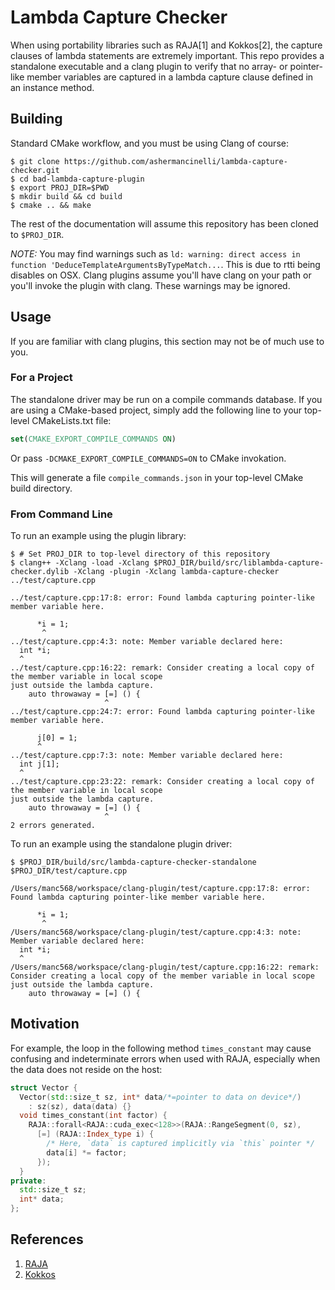 # Lambda Capture Checker

When using portability libraries such as RAJA[1] and Kokkos[2], the capture clauses of lambda statements are extremely important.
This repo provides a standalone executable and a clang plugin to verify that no array- or pointer-like member variables are captured in a lambda capture clause defined in an instance method.

## Building

Standard CMake workflow, and you must be using Clang of course:

```console
$ git clone https://github.com/ashermancinelli/lambda-capture-checker.git
$ cd bad-lambda-capture-plugin
$ export PROJ_DIR=$PWD
$ mkdir build && cd build
$ cmake .. && make
```

The rest of the documentation will assume this repository has been cloned to `$PROJ_DIR`.

*NOTE:* You may find warnings such as `ld: warning: direct access in function 'DeduceTemplateArgumentsByTypeMatch...`.
This is due to rtti being disables on OSX. Clang plugins assume you'll have clang on your path or you'll invoke the plugin with clang.
These warnings may be ignored.

## Usage

If you are familiar with clang plugins, this section may not be of much use to you.

### For a Project

The standalone driver may be run on a compile commands database.
If you are using a CMake-based project, simply add the following line to your top-level CMakeLists.txt file:

```cmake
set(CMAKE_EXPORT_COMPILE_COMMANDS ON)
```

Or pass `-DCMAKE_EXPORT_COMPILE_COMMANDS=ON` to CMake invokation.

This will generate a file `compile_commands.json` in your top-level CMake build directory. 

### From Command Line

To run an example using the plugin library:

```console
$ # Set PROJ_DIR to top-level directory of this repository
$ clang++ -Xclang -load -Xclang $PROJ_DIR/build/src/liblambda-capture-checker.dylib -Xclang -plugin -Xclang lambda-capture-checker ../test/capture.cpp

../test/capture.cpp:17:8: error: Found lambda capturing pointer-like member variable here.

      *i = 1;
       ^
../test/capture.cpp:4:3: note: Member variable declared here:
  int *i;
  ^
../test/capture.cpp:16:22: remark: Consider creating a local copy of the member variable in local scope
just outside the lambda capture.
    auto throwaway = [=] () {
                     ^
../test/capture.cpp:24:7: error: Found lambda capturing pointer-like member variable here.

      j[0] = 1;
      ^
../test/capture.cpp:7:3: note: Member variable declared here:
  int j[1];
  ^
../test/capture.cpp:23:22: remark: Consider creating a local copy of the member variable in local scope
just outside the lambda capture.
    auto throwaway = [=] () {
                     ^
2 errors generated.
```

To run an example using the standalone plugin driver:

```console
$ $PROJ_DIR/build/src/lambda-capture-checker-standalone $PROJ_DIR/test/capture.cpp

/Users/manc568/workspace/clang-plugin/test/capture.cpp:17:8: error: Found lambda capturing pointer-like member variable here.

      *i = 1;
       ^
/Users/manc568/workspace/clang-plugin/test/capture.cpp:4:3: note: Member variable declared here:
  int *i;
  ^
/Users/manc568/workspace/clang-plugin/test/capture.cpp:16:22: remark: Consider creating a local copy of the member variable in local scope
just outside the lambda capture.
    auto throwaway = [=] () {
```

## Motivation

For example, the loop in the following method `times_constant` may cause confusing and indeterminate errors when used with RAJA, especially when the data does not reside on the host:

```cpp
struct Vector {
  Vector(std::size_t sz, int* data/*=pointer to data on device*/)
    : sz(sz), data(data) {}
  void times_constant(int factor) {
    RAJA::forall<RAJA::cuda_exec<128>>(RAJA::RangeSegment(0, sz),
      [=] (RAJA::Index_type i) {
        /* Here, `data` is captured implicitly via `this` pointer */
        data[i] *= factor;
      });
  }
private:
  std::size_t sz;
  int* data;
};
```

## References

1. [RAJA](https://github.com/LLNL/RAJA/blob/main/docs/sphinx/user_guide/index.rst)
1. [Kokkos](https://github.com/kokkos/kokkos)
